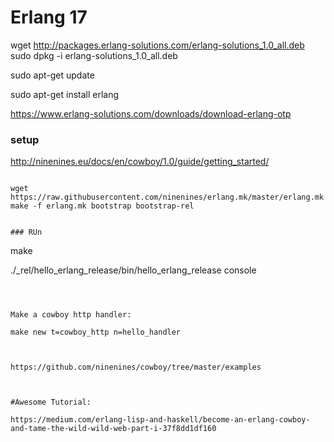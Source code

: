 # Erlang 17


wget http://packages.erlang-solutions.com/erlang-solutions_1.0_all.deb
sudo dpkg -i erlang-solutions_1.0_all.deb



sudo apt-get update

sudo apt-get install erlang


https://www.erlang-solutions.com/downloads/download-erlang-otp


### setup

http://ninenines.eu/docs/en/cowboy/1.0/guide/getting_started/

```

wget https://raw.githubusercontent.com/ninenines/erlang.mk/master/erlang.mk
make -f erlang.mk bootstrap bootstrap-rel


### RUn

```
make

./_rel/hello_erlang_release/bin/hello_erlang_release console

```



Make a cowboy http handler:

```
    make new t=cowboy_http n=hello_handler
```


https://github.com/ninenines/cowboy/tree/master/examples



#Awesome Tutorial:

https://medium.com/erlang-lisp-and-haskell/become-an-erlang-cowboy-and-tame-the-wild-wild-web-part-i-37f8dd1df160




